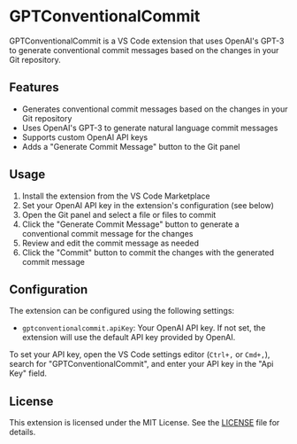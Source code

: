 # GPTConventionalCommit

GPTConventionalCommit is a VS Code extension that uses OpenAI's GPT-3 to generate conventional commit messages based on the changes in your Git repository.

## Features

- Generates conventional commit messages based on the changes in your Git repository
- Uses OpenAI's GPT-3 to generate natural language commit messages
- Supports custom OpenAI API keys
- Adds a "Generate Commit Message" button to the Git panel

## Usage

1. Install the extension from the VS Code Marketplace
2. Set your OpenAI API key in the extension's configuration (see below)
3. Open the Git panel and select a file or files to commit
4. Click the "Generate Commit Message" button to generate a conventional commit message for the changes
5. Review and edit the commit message as needed
6. Click the "Commit" button to commit the changes with the generated commit message

## Configuration

The extension can be configured using the following settings:

- `gptconventionalcommit.apiKey`: Your OpenAI API key. If not set, the extension will use the default API key provided by OpenAI.

To set your API key, open the VS Code settings editor (`Ctrl+,` or `Cmd+,`), search for "GPTConventionalCommit", and enter your API key in the "Api Key" field.

## License

This extension is licensed under the MIT License. See the [LICENSE](LICENSE) file for details.